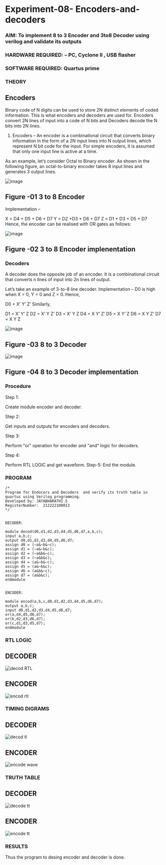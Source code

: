 # Experiment-08- Encoders-and-decoders 

### AIM: To implement 8 to 3 Encoder and  3to8 Decoder using verilog and validate its outputs
### HARDWARE REQUIRED:  – PC, Cyclone II , USB flasher
### SOFTWARE REQUIRED:   Quartus prime
### THEORY 

## Encoders
Binary code of N digits can be used to store 2N distinct elements of coded information. This is what encoders and decoders are used for. Encoders convert 2N lines of input into a code of N bits and Decoders decode the N bits into 2N lines.

1. Encoders –
An encoder is a combinational circuit that converts binary information in the form of a 2N input lines into N output lines, which represent N bit code for the input. For simple encoders, it is assumed that only one input line is active at a time.

As an example, let’s consider Octal to Binary encoder. As shown in the following figure, an octal-to-binary encoder takes 8 input lines and generates 3 output lines.

![image](https://user-images.githubusercontent.com/36288975/171543588-bc0746df-a173-4b35-989e-5fb7d385fe8a.png)
## Figure -01 3 to 8 Encoder 


Implementation –

X = D4 + D5 + D6 + D7
Y = D2 +D3 + D6 + D7
Z = D1 + D3 + D5 + D7 
Hence, the encoder can be realised with OR gates as follows:


![image](https://user-images.githubusercontent.com/36288975/171543740-68403b82-aa93-4c98-9343-f32b14885a2e.png)
## Figure -02 3 to 8 Encoder implenentation 

 ### Decoders 
A decoder does the opposite job of an encoder. It is a combinational circuit that converts n lines of input into 2n lines of output.

Let’s take an example of 3-to-8 line decoder.
Implementation –
D0 is high when X = 0, Y = 0 and Z = 0. Hence,

D0 = X’ Y’ Z’ 
Similarly,

D1 = X’ Y’ Z
D2 = X’ Y Z’
D3 = X’ Y Z
D4 = X Y’ Z’
D5 = X Y’ Z
D6 = X Y Z’
D7 = X Y Z 


![image](https://user-images.githubusercontent.com/36288975/171543978-ee2d0671-2846-40a1-8705-507fd6287a49.png)
## Figure -03 8 to 3 Decoder 



![image](https://user-images.githubusercontent.com/36288975/171543866-5a6eace6-8683-49d7-9c4f-a7cb30ec3035.png)
## Figure -04 8 to 3 Decoder implementation 

### Procedure

Step 1:

Create module encoder and decoder.

Step 2: 

Get inputs and outputs for encoders and decoders.

Step 3: 

Perform "or" operation for encoder and "and" logic for decoders. 

Step 4:

Perform RTL LOGIC and get waveform. Step-5: End the module.


### PROGRAM
```
/*
Program for Endocers and Decoders  and verify its truth table in quartus using Verilog programming.
Developed by: JAYABHARATHI.S
RegisterNumber:  212222100013
*/


DECODER:

module decod(d0,d1,d2,d3,d4,d5,d6,d7,a,b,c);
input a,b,c;
output d0,d1,d2,d3,d4,d5,d6,d7;
assign d0 = (~a&~b&~c);
assign d1 = (~a&~b&c);
assign d2 = (~a&b&~c);
assign d3 = (~a&b&c);
assign d4 = (a&~b&~c);
assign d5 = (a&~b&c);
assign d6 = (a&b&~c);
assign d7 = (a&b&c);
endmodule


ENCODER:

module encod(a,b,c,d0,d1,d2,d3,d4,d5,d6,d7);
output a,b,c;
input d0,d1,d2,d3,d4,d5,d6,d7;
or(a,d4,d5,d6,d7);
or(b,d2,d3,d6,d7);
or(c,d1,d3,d5,d7);
endmodule

```



### RTL LOGIC 

 ## DECODER
 
 ![decod RTL](https://github.com/Jayabharathi3/Experiment-08-Encoders-and-decoders-/assets/120367796/4f0fae09-40a2-406d-b03b-c42aa279ad56)

 
 ## ENCODER
 ![encod rtl](https://github.com/Jayabharathi3/Experiment-08-Encoders-and-decoders-/assets/120367796/04db3103-f46a-4d01-a5b2-bed94cdd8956)



### TIMING DIGRAMS  

## DECODER

![decod tl](https://github.com/Jayabharathi3/Experiment-08-Encoders-and-decoders-/assets/120367796/0aff40be-35fb-415d-b9bf-83d127670a08)


## ENCODER
![encode wave](https://github.com/Jayabharathi3/Experiment-08-Encoders-and-decoders-/assets/120367796/fbada6e8-4d99-4fd5-8637-da81cd85721f)




### TRUTH TABLE 

## DECODER

![decode tt](https://github.com/Jayabharathi3/Experiment-08-Encoders-and-decoders-/assets/120367796/6137094c-5f68-4ed9-992d-df4054baf1b1)



## ENCODER

![encode tt](https://github.com/Jayabharathi3/Experiment-08-Encoders-and-decoders-/assets/120367796/e18f07ae-63f2-4418-a625-c7c3ccccfdd1)


### RESULTS 

Thus the program to desing encoder and decoder is done.
